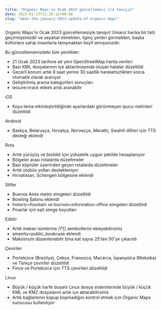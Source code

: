 ```yaml
---
title: "Organic Maps'in Ocak 2023 güncellemesi ile tanışın"
date: 2023-01-27T21:26:12+00:00
slug: "meet-the-january-2023-update-of-organic-maps"
---
```


Organic Maps'in Ocak 2023 güncellemesiyle tanışın! Umarız harika bir tatil geçirmişsinizdir ve seyahat etmekten, ilginç yerleri görmekten, başka kültürlere sahip insanlarla tanışmaktan keyif almışsınızdır.

Bu güncellememizdeki tüm yenilikler:
* 21 Ocak 2023 tarihine ait yeni OpenStreetMap harita verileri
* Bazı KML dosyalarının içe aktarılmasında oluşan hatalar düzeltildi
* Geçerli konum artık 8 saat yerine 30 saatlik hareketsizlikten sonra otomatik olarak aranıyor
* Geliştirilmiş arama kategorileri sonuçları
* leisure=track etiketi artık aranabilir

iOS
* Koyu tema etkinleştirildiğinde ayarlardaki görünmeyen ipucu metinleri düzeltildi

Android
* Baskça, Belarusça, Hırvatça, Norveççe, Marathi, Swahili dillleri için TTS desteği eklendi

Rota
* Artık yürüyüş ve bisiklet için yükseklik uygun şekilde hesaplanıyor
* Bölgeler arası rotalarda düzeltmeler
* Bazı köprüler üzerinden geçen rotalarda düzeltmeler
* Artık otobüs yolları destekleniyor
* Hırvatistan, Schengen bölgesine eklendi

Stiller
* Buenos Aires metro simgeleri düzeltildi
* Bowling Salonu eklendi
* historic=fountain ve tourism=information-office simgeleri düzeltildi
* Pınarlar için eşit simge boyutları

Editör
* Artık mekan isimlerine /\°[] sembollerini ekleyebilirsiniz
* amenity=public_bookcase eklendi
* Maksimum düzenlenebilir bina kat sayısı 25'ten 50'ye çıkarıldı

Çeviriler
* Portekizce (Brezilya), Çekçe, Fransızca, Macarca, İspanyolca (Meksika) ve Türkçe çeviriler düzeltildi
* Fince ve Portekizce için TTS çevirileri düzeltildi

Linux
* Büyük / küçük harfe duyarlı Linux dosya sistemlerinde büyük / küçük KML ve KMZ dosyalarını artık içe aktarabilirsiniz
* Artık bağlantının kopup kopmadığını kontrol etmek için Organic Maps sunucusu kullanılıyor
